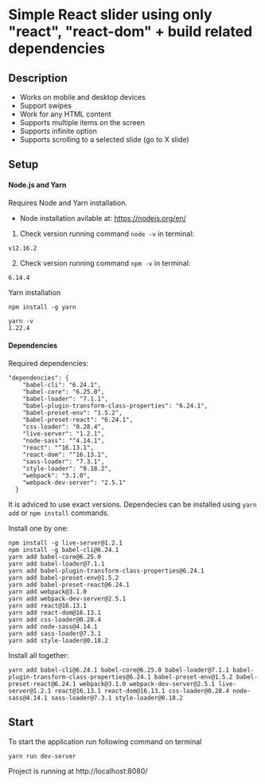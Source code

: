# Simple React slider using only "react", "react-dom" + build related dependencies

## Description

- Works on mobile and desktop devices
- Support swipes
- Work for any HTML content
- Supports multiple items on the screen
- Supports infinite option
- Supports scrolling to a selected slide (go to X slide)

## Setup

#### Node.js and Yarn

Requires Node and Yarn installation.

- Node installation avilable at: https://nodejs.org/en/ 
1. Check version running command ```node -v``` in terminal:
```
v12.16.2
```
2. Check version running command ```npm -v``` in terminal:
```
6.14.4
```

Yarn installation
```
npm install -g yarn

yarn -v
1.22.4
```
#### Dependencies

Required dependencies:
```
"dependencies": {
    "babel-cli": "6.24.1",
    "babel-core": "6.25.0",
    "babel-loader": "7.1.1",
    "babel-plugin-transform-class-properties": "6.24.1",
    "babel-preset-env": "1.5.2",
    "babel-preset-react": "6.24.1",
    "css-loader": "0.28.4",
    "live-server": "1.2.1",
    "node-sass": "^4.14.1",
    "react": "^16.13.1",
    "react-dom": "^16.13.1",
    "sass-loader": "7.3.1",
    "style-loader": "0.18.2",
    "webpack": "3.1.0",
    "webpack-dev-server": "2.5.1"
  }
 ``` 
It is adviced to use exact versions. Dependecies can be installed using ```yarn add``` or ```npm install``` commands.

Install one by one:
```
npm install -g live-server@1.2.1
npm install -g babel-cli@6.24.1
yarn add babel-core@6.25.0
yarn add babel-loader@7.1.1
yarn add babel-plugin-transform-class-properties@6.24.1
yarn add babel-preset-env@1.5.2
yarn add babel-preset-react@6.24.1
yarn add webpack@3.1.0
yarn add webpack-dev-server@2.5.1
yarn add react@16.13.1
yarn add react-dom@16.13.1
yarn add css-loader@0.28.4
yarn add node-sass@4.14.1
yarn add sass-loader@7.3.1
yarn add style-loader@0.18.2
```

Install all together:
```
yarn add babel-cli@6.24.1 babel-core@6.25.0 babel-loader@7.1.1 babel-plugin-transform-class-properties@6.24.1 babel-preset-env@1.5.2 babel-preset-react@6.24.1 webpack@3.1.0 webpack-dev-server@2.5.1 live-server@1.2.1 react@16.13.1 react-dom@16.13.1 css-loader@0.28.4 node-sass@4.14.1 sass-loader@7.3.1 style-loader@0.18.2
```
 
 ## Start
 
 To start the application run following command on terminal
 ```
 yarn run dev-server
 ```
  
  Project is running at http://localhost:8080/
